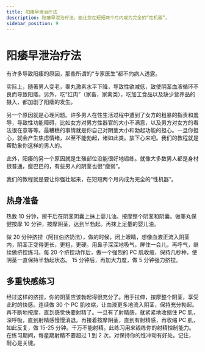 ```yaml
---
title: 阳痿早泄治疗法
description: 阳痿早泄治疗法，能让您在短短两个月内成为完全的“性机器”。
sidebar_position: 9
---
```

# 阳痿早泄治疗法
有许多导致阳痿的原因，那些所谓的“专家医生”都不向病人透露。

实际上，随著男人变老，睾丸激素水平下降，导致性欲减低，致使阴茎血液循环不良而导致阳痿。另外，吃“红肉”（家畜，家禽类），吃加工食品以及缺少营养品的摄入，都加剧了阳痿的发生。

另一个原因就是心理问题。许多男人在性生活过程中遭到了女方的粗暴的指责和羞辱，导致性功能障碍，比如女方对男方性器官的大小不满意，以及男方对女方的看法很在意等等。最糟糕的事情就是你自己对阴茎大小和勃起功能的担心。一旦你担心，就会产生焦虑情绪，以至不能勃起，诸如此类。放下心来吧。我们的教程就是帮助象你这样的男人的。

此外，阳痿的另一个原因就是生殖部位没能很好地锻练。就像大多数男人都是身材很普通，瘦巴巴的，有些男人的阴茎也很“瘦弱”。

我们的教程就是要让你强壮起来，在短短两个月内成为完全的“性机器”。

## 热身准备

热敷 10 分钟，擦干后在阴茎阴囊上抹上婴儿油。按摩整个阴茎和阴囊。做睾丸保健按摩 10 分钟，按摩阴茎，达到半勃起。再抹上足量的婴儿油。

做 20 分钟挤捏（阿拉伯挤奶法），做的时候，闭上眼睛，想像血液正流入阴茎内，阴茎正变得更长，更粗，更硬。用鼻子深深地吸气，屏住一会儿，再呼气，继续做挤捏练习。每 20 个挤捏动作后，做一个强烈的 PC 肌收缩，保持几秒种，使阴茎一直保持半勃起状态。 15 分钟后，再加大力度，做 5 分钟强力挤捏。

## 多重快感练习

经过这样的挤捏，你的阴茎应该勃起得很充分了。用手拉伸，按摩整个阴茎，享受此时的快感。连续做 30 个 PC 肌收缩，让血液更多地流入阴茎，保持充分勃起。再不断地按摩，直到感觉快要射精了。一旦有了射精感，就紧紧地收缩住 PC 肌，深呼吸，直到射精感慢慢消退。再接着按摩阴茎，直到有射精感，再收缩 PC 肌，如此反复，做 15-25 分钟。千万不能射精。此练习用来锻练你的射精控制能力。在练习期间，每星期射精不要超过 1 到 2 次，对保持你的性冲动有好处。记住，耐心是关键。
